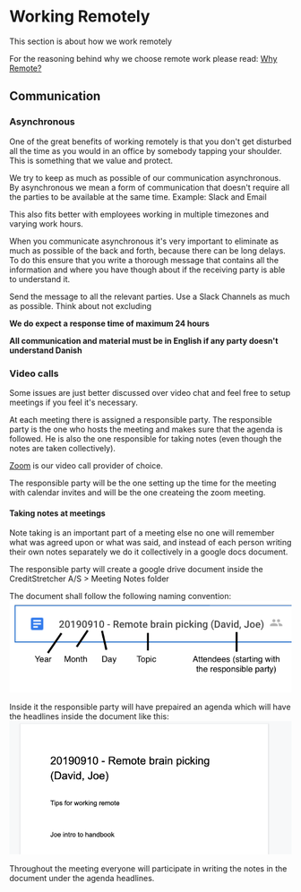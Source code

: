# Working Remotely

This section is about how we work remotely

For the reasoning behind why we choose remote work please read: [Why Remote?](https://github.com/creditstretcher/handbook/blob/master/Why-remote.md)


## Communication

### Asynchronous

One of the great benefits of working remotely is that you don't get disturbed all the time as you would in an office by somebody tapping your shoulder. This is something that we value and protect. 

We try to keep as much as possible of our communication asynchronous. By asynchronous we mean a form of communication that doesn't require all the parties to be available at the same time. 
Example: Slack and Email

This also fits better with employees working in multiple timezones and varying work hours.


When you communicate asynchronous it's very important to eliminate as much as possible of the back and forth, because there can be long delays. To do this ensure that you write a thorough message that contains all the information and where you have though about if the receiving party is able to understand it.

Send the message to all the relevant parties. Use a Slack Channels as much as possible. Think about not excluding 

**We do expect a response time of maximum 24 hours**

**All communication and material must be in English if any party doesn't understand Danish**

### Video calls
Some issues are just better discussed over video chat and feel free to setup meetings if you feel it's necessary.

At each meeting there is assigned a responsible party. The responsible party is the one who hosts the meeting and makes sure that the agenda is followed. He is also the one responsible for taking notes (even though the notes are taken collectively). 

[Zoom](https://github.com/creditstretcher/handbook/blob/master/tools.md#zoom) is our video call provider of choice. 

The responsible party will be the one setting up the time for the meeting with calendar invites and will be the one createing the zoom meeting.

#### Taking notes at meetings

Note taking is an important part of a meeting else no one will remember what was agreed upon or what was said, and instead of each person writing their own notes separately we do it collectively in a google docs document.

The responsible party will create a google drive document inside the CreditStretcher A/S > Meeting Notes folder

The document shall follow the following naming convention:
![alt Meeting notes naming](https://github.com/creditstretcher/handbook/blob/master/assets/images/Meeting-notes-naming.png?raw=true)

Inside it the responsible party will have prepaired an agenda which will have the headlines inside the document like this:
![alt Meeting notes naming](https://github.com/creditstretcher/handbook/blob/master/assets/images/Meeting-notes-agenda.png?raw=true)

Throughout the meeting everyone will participate in writing the notes in the document under the agenda headlines.


